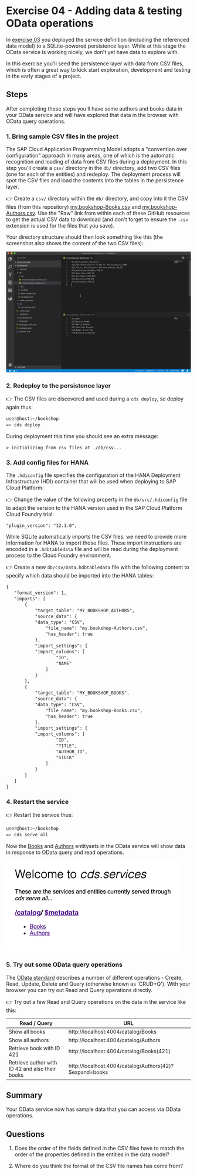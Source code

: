 # Exercise 04 - Adding data & testing OData operations

In [exercise 03](../03/) you deployed the service definition (including the referenced data model) to a SQLite-powered persistence layer. While at this stage the OData service is working nicely, we don't yet have data to explore with.

In this exercise you'll seed the persistence layer with data from CSV files, which is often a great way to kick start exploration, development and testing in the early stages of a project.


## Steps

After completing these steps you'll have some authors and books data in your OData service and will have explored that data in the browser with OData query operations.


### 1. Bring sample CSV files in the project

The SAP Cloud Application Programming Model adopts a "convention over configuration" approach in many areas, one of which is the automatic recognition and loading of data from CSV files during a deployment. In this step you'll create a `csv/` directory in the `db/` directory, add two CSV files (one for each of the entities) and redeploy. The deployment process will spot the CSV files and load the contents into the tables in the persistence layer.

:point_right: Create a `csv/` directory within the `db/` directory, and copy into it the CSV files (from this repository) [my.bookshop-Books.csv](my.bookshop-Books.csv) and [my.bookshop-Authors.csv](my.bookshop-Authors.csv). Use the "Raw" link from within each of these GitHub resources to get the actual CSV data to download (and don't forget to ensure the `.csv` extension is used for the files that you save).

Your directory structure should then look something like this (the screenshot also shows the content of the two CSV files):

![the CSV files in the right place](csv-files.png)


### 2. Redeploy to the persistence layer

:point_right: The CSV files are discovered and used during a `cds deploy`, so deploy again thus:

```sh
user@host:~/bookshop
=> cds deploy
```

During deployment this time you should see an extra message:

```
> initializing from csv files at ./db/csv...
```


### 3. Add config files for HANA

The `.hdiconfig` file specifies the configuration of the HANA Deployment Infrastructure (HDI) container that will be used when deploying to SAP Cloud Platform.

:point_right: Change the value of the following property in the `db/src/.hdiconfig` file to adapt the version to the HANA version used in the SAP Cloud Platform Cloud Foundry trial:

```
"plugin_version": "12.1.0",
```

While SQLite automatically imports the CSV files, we need to provide more information for HANA to import those files. These import instructions are encoded in a `.hdbtabledata` file and will be read during the deployment process to the Cloud Foundry environment.

 :point_right: Create a new `db/csv/Data.hdbtabledata` file with the following content to specify which data should be imported into the HANA tables:

```
{
   "format_version": 1,
   "imports": [
       {
           "target_table": "MY_BOOKSHOP_AUTHORS",
           "source_data": {
           "data_type": "CSV",
               "file_name": "my.bookshop-Authors.csv",
               "has_header": true
           },
           "import_settings": {
           "import_columns": [
                   "ID",
                   "NAME"
               ]
           }
       },
       {
           "target_table": "MY_BOOKSHOP_BOOKS",
           "source_data": {
           "data_type": "CSV",
               "file_name": "my.bookshop-Books.csv",
               "has_header": true
           },
           "import_settings": {
           "import_columns": [
                   "ID",
                   "TITLE",
                   "AUTHOR_ID",
                   "STOCK"
               ]
           }
       }
   ]
}
```

### 4. Restart the service

:point_right: Restart the service thus:

```sh
user@host:~/bookshop
=> cds serve all
```

Now the [Books](http://localhost:4004/catalog/Books) and [Authors](http://localhost:4004/catalog/Authors) entitysets in the OData service will show data in response to OData query and read operations.

![Books and Authors in the OData service](books-and-authors.png)


### 5. Try out some OData query operations

The [OData standard](https://www.odata.org/) describes a number of different operations - Create, Read, Update, Delete and Query (otherwise known as 'CRUD+Q'). With your browser you can try out Read and Query operations directly.

:point_right: Try out a few Read and Query operations on the data in the service like this:

| Read / Query | URL |
| ----- | --- |
| Show all books | http://localhost:4004/catalog/Books |
| Show all authors | http://localhost:4004/catalog/Authors |
| Retrieve book with ID 421 | http://localhost:4004/catalog/Books(421) |
| Retrieve author with ID 42 and also their books | http://localhost:4004/catalog/Authors(42)?$expand=books |


## Summary

Your OData service now has sample data that you can access via OData operations.


## Questions

1. Does the order of the fields defined in the CSV files have to match the order of the properties defined in the entities in the data model?

1. Where do you think the format of the CSV file names has come from?
